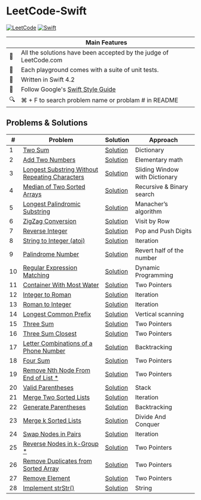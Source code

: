 # LeetCode-Swift

[![LeetCode](https://img.shields.io/badge/Leet-Code-brightgreen.svg?longCache=true)](https://leetcode.com)
[![Swift](https://img.shields.io/badge/Swift-4.2-orange.svg?longCache=true)](https://swift.org)

|  | Main Features  |
---|-----------------
💯 | All the solutions have been accepted by the judge of LeetCode.com
🎯 | Each playground comes with a suite of unit tests.
🐥 | Written in Swift 4.2
💎 | Follow Google's [Swift Style Guide](https://google.github.io/swift/)
🔍 | ⌘ + F to search problem name or problam # in README


## Problems & Solutions

 \# | Problem  | Solution | Approach
----|----------|----------|---------
1 | [Two Sum](https://leetcode.com/problems/two-sum/description/) | [Solution](https://github.com/zhubofei/LeetCode-Swift/blob/master/001-two-sum.playground/Contents.swift) | Dictionary
2 | [Add Two Numbers](https://leetcode.com/problems/add-two-numbers/description/) | [Solution](https://github.com/zhubofei/LeetCode-Swift/blob/master/002-add-two-numbers.playground/Contents.swift) | Elementary math
3 | [Longest Substring Without Repeating Characters](https://leetcode.com/problems/longest-substring-without-repeating-characters/description/) | [Solution](https://github.com/zhubofei/LeetCode-Swift/blob/master/003-longest-substring-without-repeating-characters.playground/Contents.swift) | Sliding Window with Dictionary
4 | [Median of Two Sorted Arrays](https://leetcode.com/problems/median-of-two-sorted-arrays/description/) | [Solution](https://github.com/zhubofei/LeetCode-Swift/blob/master/004-median-of-two-sorted-arrays.playground/Contents.swift) | Recursive & Binary search
5 | [Longest Palindromic Substring](https://leetcode.com/problems/longest-palindromic-substring/description/) | [Solution](https://github.com/zhubofei/LeetCode-Swift/blob/master/005-longest-palindromic-substring.playground/Contents.swift) | Manacher’s algorithm
6 | [ZigZag Conversion](https://leetcode.com/problems/zigzag-conversion/description/) | [Solution](https://github.com/zhubofei/LeetCode-Swift/blob/master/006-zigzag-conversion.playground/Contents.swift) | Visit by Row
7 | [Reverse Integer](https://leetcode.com/problems/reverse-integer/description/) | [Solution](https://github.com/zhubofei/LeetCode-Swift/blob/master/007-reverse-integer.playground/Contents.swift) | Pop and Push Digits
8 | [String to Integer (atoi)](https://leetcode.com/problems/string-to-integer-atoi/description/) | [Solution](https://github.com/zhubofei/LeetCode-Swift/blob/master/008-string-to-integer.playground/Contents.swift) | Iteration
9 | [Palindrome Number](https://leetcode.com/problems/palindrome-number/description/) | [Solution](https://github.com/zhubofei/LeetCode-Swift/blob/master/009-palindrome-number.playground/Contents.swift) | Revert half of the number
10 | [Regular Expression Matching](https://leetcode.com/problems/regular-expression-matching/description/) | [Solution](https://github.com/zhubofei/LeetCode-Swift/blob/master/010-regular-expression-matching.playground/Contents.swift) | Dynamic Programming
11 | [Container With Most Water](https://leetcode.com/problems/container-with-most-water/description/) | [Solution](https://github.com/zhubofei/LeetCode-Swift/blob/master/011-container-with-most-water.playground/Contents.swift) | Two Pointers
12 | [Integer to Roman](https://leetcode.com/problems/integer-to-roman/description/) | [Solution](https://github.com/zhubofei/LeetCode-Swift/blob/master/012-integer-to-roman.playground/Contents.swift) | Iteration
13 | [Roman to Integer](https://leetcode.com/problems/roman-to-integer/description/) | [Solution](https://github.com/zhubofei/LeetCode-Swift/blob/master/013-roman-to-integer.playground/Contents.swift) | Iteration
14 | [Longest Common Prefix](https://leetcode.com/problems/longest-common-prefix/description/) | [Solution](https://github.com/zhubofei/LeetCode-Swift/blob/master/014-longest-common-prefix.playground/Contents.swift) | Vertical scanning
15 | [Three Sum](https://leetcode.com/problems/3sum/description/) | [Solution](https://github.com/zhubofei/LeetCode-Swift/blob/master/015-3sum.playground/Contents.swift) | Two Pointers
16 | [Three Sum Closest](https://leetcode.com/problems/3sum-closest/description/) | [Solution](https://github.com/zhubofei/LeetCode-Swift/blob/master/016-3sum-closest.playground/Contents.swift) | Two Pointers
17 | [Letter Combinations of a Phone Number](https://leetcode.com/problems/letter-combinations-of-a-phone-number/description/) | [Solution](https://github.com/zhubofei/LeetCode-Swift/blob/master/017-letter-combinations-of-a-phone-number.playground/Contents.swift) | Backtracking
18 | [Four Sum](https://leetcode.com/problems/4sum/description/) | [Solution](https://github.com/zhubofei/LeetCode-Swift/blob/master/018-4sum.playground/Contents.swift) | Two Pointers
19 | [Remove Nth Node From End of List \*](https://leetcode.com/problems/remove-nth-node-from-end-of-list/description/) | [Solution](https://github.com/zhubofei/LeetCode-Swift/blob/master/019-remove-nth-node-from-end-of-list.playground/Contents.swift) | Two Pointers
20 | [Valid Parentheses](https://leetcode.com/problems/valid-parentheses/description/) | [Solution](https://github.com/zhubofei/LeetCode-Swift/blob/master/020-valid-parentheses.playground/Contents.swift) | Stack
21 | [Merge Two Sorted Lists](https://leetcode.com/problems/merge-two-sorted-lists/description/) | [Solution](https://github.com/zhubofei/LeetCode-Swift/blob/master/021-merge-two-sorted-lists.playground/Contents.swift) | Iteration
22 | [Generate Parentheses](https://leetcode.com/problems/generate-parentheses/description/) | [Solution](https://github.com/zhubofei/LeetCode-Swift/blob/master/022-generate-parentheses.playground/Contents.swift) | Backtracking
23 | [Merge k Sorted Lists](https://leetcode.com/problems/merge-k-sorted-lists/description/) | [Solution](https://github.com/zhubofei/LeetCode-Swift/blob/master/023-merge-k-sorted-lists.playground/Contents.swift) | Divide And Conquer
24 | [Swap Nodes in Pairs](https://leetcode.com/problems/swap-nodes-in-pairs/description/) | [Solution](https://github.com/zhubofei/LeetCode-Swift/blob/master/024-swap-nodes-in-pairs.playground/Contents.swift) | Iteration
25 | [Reverse Nodes in k-Group \*](https://leetcode.com/problems/reverse-nodes-in-k-group/description/) | [Solution](https://github.com/zhubofei/LeetCode-Swift/blob/master/025-reverse-nodes-in-k-group.playground/Contents.swift) | Two Pointers
26 | [Remove Duplicates from Sorted Array](https://leetcode.com/problems/remove-duplicates-from-sorted-array/description/) | [Solution](https://github.com/zhubofei/LeetCode-Swift/blob/master/026-remove-duplicates-from-sorted-array.playground/Contents.swift) | Two Pointers
27 | [Remove Element](https://leetcode.com/problems/remove-element/description/) | [Solution](https://github.com/zhubofei/LeetCode-Swift/blob/master/027-remove-element.playground/Contents.swift) | Two Pointers
28 | [Implement strStr()](https://leetcode.com/problems/implement-strstr/description/) | [Solution](https://github.com/zhubofei/LeetCode-Swift/blob/master/028-rimplement-strstr.playground/Contents.swift) | String
